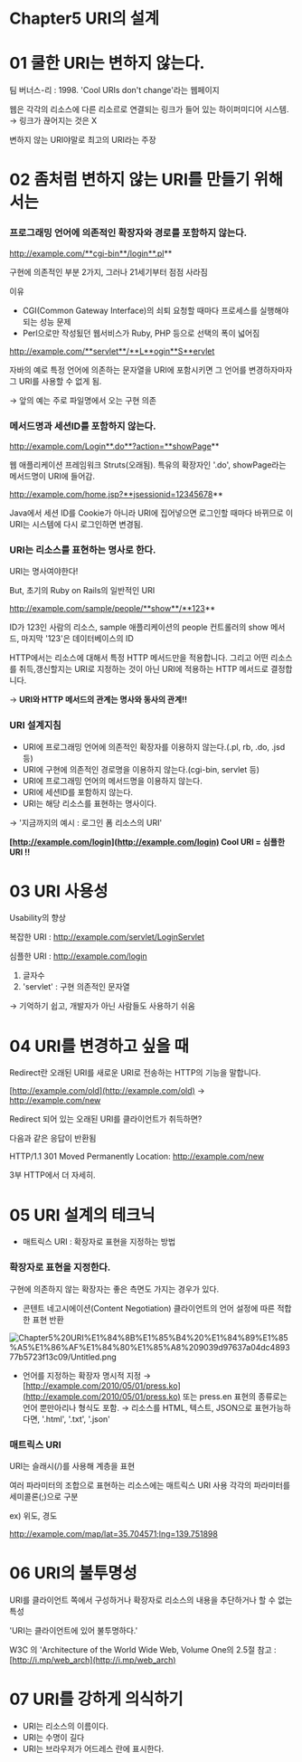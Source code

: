# Chapter5 URI의 설계

# 01 쿨한 URI는 변하지 않는다.

팀 버너스-리 : 1998. 'Cool URIs don't change'라는 웹페이지

웹은 각각의 리소스에 다른 리소르로 연결되는 링크가 들어 있는 하이퍼미디어 시스템. → 링크가 끊어지는 것은 X

변하지 않는 URI야말로 최고의 URI라는 주장

# 02 좀처럼 변하지 않는 URI를 만들기 위해서는

### 프로그래밍 언어에 의존적인 확장자와 경로를 포함하지 않는다.

http://example.com/**cgi-bin**/login**.pl**

구현에 의존적인 부분 2가지, 그러나 21세기부터 점점 사라짐

이유

- CGI(Common Gateway Interface)의 쇠퇴
요청할 때마다 프로세스를 실행해야 되는 성능 문제
- Perl으로만 작성됬던 웹서비스가 Ruby, PHP 등으로 선택의 폭이 넓어짐

http://example.com/**servlet**/**L**ogin**S**ervlet

자바의 예로 특정 언어에 의존하는 문자열을 URI에 포함시키면 그 언어를 변경하자마자 그 URI를 사용할 수 없게 됨.

→ 앞의 예는 주로 파일명에서 오는 구현 의존

### 메서드명과 세션ID를 포함하지 않는다.

http://example.com/Login**.do**?action=**showPage**

웹 애플리케이션 프레임워크 Struts(오래됨). 특유의 확장자인 '.do', showPage라는 메서드명이 URI에 들어감.

http://example.com/home.jsp?**jsessionid=12345678**

Java에서 세션 ID를 Cookie가 아니라 URI에 집어넣으면 로그인할 때마다 바뀌므로 이 URI는 시스템에 다시 로그인하면 변경됨.

### URI는 리소스를 표현하는 명사로 한다.

URI는 명사여야한다!

But, 초기의 Ruby on Rails의 일반적인 URI

http://example.com/sample/people/**show**/**123**

ID가 123인 사람의 리소스, sample 애플리케이션의 people 컨트롤러의 show 메서드, 마지막 '123'은 데이터베이스의 ID

HTTP에서는 리소스에 대해서 특정 HTTP 메서드만을 적용합니다.
그리고 어떤 리소스를 취득,갱신할지는 URI로 지정하는 것이 아닌 URI에 적용하는 HTTP 메서드로 결정합니다.

→ **URI와 HTTP 메서드의 관계는 명사와 동사의 관계!!**

### URI 설계지침

- URI에 프로그래밍 언어에 의존적인 확장자를 이용하지 않는다.(.pl, rb, .do, .jsd 등)
- URI에 구현에 의존적인 경로명을 이용하지 않는다.(cgi-bin, servlet 등)
- URI에 프로그래밍 언어의 메서드명을 이용하지 않는다.
- URI에 세션ID를 포함하지 않는다.
- URI는 해당 리소스를 표현하는 명사이다.

→ '지금까지의 예시 : 로그인 폼 리소스의 URI'

**[http://example.com/login](http://example.com/login) Cool URI = 심플한 URI !!**

# 03 URI 사용성

Usability의 향상

복잡한 URI : http://example.com/servlet/LoginServlet

심플한 URI : http://example.com/login

1. 글자수
2. 'servlet' : 구현 의존적인 문자열

→ 기억하기 쉽고, 개발자가 아닌 사람들도 사용하기 쉬움

# 04 URI를 변경하고 싶을 때

Redirect란 오래된 URI를 새로운 URI로 전송하는 HTTP의 기능을 말합니다.

[http://example.com/old](http://example.com/old) → http://example.com/new

Redirect 되어 있는 오래된 URI를 클라이언트가 취득하면?

다음과 같은 응답이 반환됨

HTTP/1.1 301 Moved Permanently
Location: http://example.com/new

3부 HTTP에서 더 자세히.

# 05 URI 설계의 테크닉

- 매트릭스 URI : 확장자로 표현을 지정하는 방법

### 확장자로 표현을 지정한다.

구현에 의존하지 않는 확장자는 좋은 측면도 가지는 경우가 있다.

- 콘텐트 네고시에이션(Content Negotiation)
클라이언트의 언어 설정에 따른 적합한 표현 반환

![Chapter5%20URI%E1%84%8B%E1%85%B4%20%E1%84%89%E1%85%A5%E1%86%AF%E1%84%80%E1%85%A8%209039d97637a04dc489377b5723f13c09/Untitled.png](Chapter5%20URI%E1%84%8B%E1%85%B4%20%E1%84%89%E1%85%A5%E1%86%AF%E1%84%80%E1%85%A8%209039d97637a04dc489377b5723f13c09/Untitled.png)

- 언어를 지정하는 확장자
명시적 지정 → [http://example.com/2010/05/01/press.ko](http://example.com/2010/05/01/press.ko) 또는 press.en
표현의 종류로는 언어 뿐만아리나 형식도 포함.
→ 리소스를 HTML, 텍스트, JSON으로 표현가능하다면, '.html', '.txt', '.json'

### 매트릭스 URI

URI는 슬래시(/)를 사용해 계층을 표현

여러 파라미터의 조합으로 표현하는 리소스에는 매트릭스 URI 사용
각각의 파라미터를 세미콜론(;)으로 구분

ex) 위도, 경도

http://example.com/map/lat=35.704571;lng=139.751898

# 06 URI의 불투명성

URI를 클라이언트 쪽에서 구성하거나 확장자로 리소스의 내용을 추단하거나 할 수 없는 특성

'URI는 클라이언트에 있어 불투명하다.'

W3C 의 'Architecture of the World Wide Web, Volume One의 2.5절 참고 : [http://i.mp/web_arch](http://i.mp/web_arch)

# 07 URI를 강하게 의식하기

- URI는 리소스의 이름이다.
- URI는 수명이 길다
- URI는 브라우저가 어드레스 란에 표시한다.
